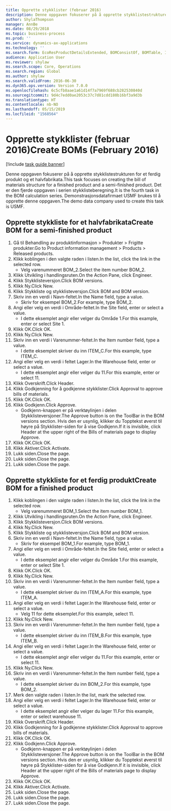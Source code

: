 ```yaml
---
title: Opprette stykklister (februar 2016)
description: Denne oppgaven fokuserer på å opprette stykklistestrukturen for et ferdig produkt og et halvfabrikata.
author: ShylaThompson
manager: AnnBe
ms.date: 08/29/2018
ms.topic: business-process
ms.prod: ''
ms.service: dynamics-ax-applications
ms.technology: ''
ms.search.form: EcoResProductDetailsExtended, BOMConsistOf, BOMTable, InventLocationIdLookup
audience: Application User
ms.reviewer: shylaw
ms.search.scope: Core, Operations
ms.search.region: Global
ms.author: shylaw
ms.search.validFrom: 2016-06-30
ms.dyn365.ops.version: Version 7.0.0
ms.openlocfilehash: 6c5cfb8aae1a61d14f7a7969f688cb282530840d
ms.sourcegitcommit: 9d4c7edd0ae2053c37c7d81cdd180b16bf3a9d3b
ms.translationtype: HT
ms.contentlocale: nb-NO
ms.lasthandoff: 05/15/2019
ms.locfileid: "1568564"
---
```

# <a name="create-boms-february-2016"></a><span data-ttu-id="2d30c-103">Opprette stykklister (februar 2016)</span><span class="sxs-lookup"><span data-stu-id="2d30c-103">Create BOMs (February 2016)</span></span>

[!include [task guide banner](../../includes/task-guide-banner.md)]

<span data-ttu-id="2d30c-104">Denne oppgaven fokuserer på å opprette stykklistestrukturen for et ferdig produkt og et halvfabrikata.</span><span class="sxs-lookup"><span data-stu-id="2d30c-104">This task focuses on creating the bill of materials structure for a finished product and a semi-finished product.</span></span> <span data-ttu-id="2d30c-105">Det er den fjerde oppgaven i serien stykklisteberegning.</span><span class="sxs-lookup"><span data-stu-id="2d30c-105">It is the fourth task in the BOM calculation series.</span></span> <span data-ttu-id="2d30c-106">Demonstrasjonsdatafirmaet USMF brukes til å opprette denne oppgaven.</span><span class="sxs-lookup"><span data-stu-id="2d30c-106">The demo data company used to create this task is USMF.</span></span>


## <a name="create-bom-for-a-semi-finished-product"></a><span data-ttu-id="2d30c-107">Opprette stykkliste for et halvfabrikata</span><span class="sxs-lookup"><span data-stu-id="2d30c-107">Create BOM for a semi-finished product</span></span>
1. <span data-ttu-id="2d30c-108">Gå til Behandling av produktinformasjon > Produkter > Frigitte produkter.</span><span class="sxs-lookup"><span data-stu-id="2d30c-108">Go to Product information management > Products > Released products.</span></span>
2. <span data-ttu-id="2d30c-109">Klikk koblingen i den valgte raden i listen.</span><span class="sxs-lookup"><span data-stu-id="2d30c-109">In the list, click the link in the selected row.</span></span>
    * <span data-ttu-id="2d30c-110">Velg varenummeret BOM_2.</span><span class="sxs-lookup"><span data-stu-id="2d30c-110">Select the item number BOM_2.</span></span>  
3. <span data-ttu-id="2d30c-111">Klikk Utvikling i handlingsruten.</span><span class="sxs-lookup"><span data-stu-id="2d30c-111">On the Action Pane, click Engineer.</span></span>
4. <span data-ttu-id="2d30c-112">Klikk Stykklisteversjon.</span><span class="sxs-lookup"><span data-stu-id="2d30c-112">Click BOM versions.</span></span>
5. <span data-ttu-id="2d30c-113">Klikk Ny.</span><span class="sxs-lookup"><span data-stu-id="2d30c-113">Click New.</span></span>
6. <span data-ttu-id="2d30c-114">Klikk Stykkliste og stykklisteversjon.</span><span class="sxs-lookup"><span data-stu-id="2d30c-114">Click BOM and BOM version.</span></span>
7. <span data-ttu-id="2d30c-115">Skriv inn en verdi i Navn-feltet.</span><span class="sxs-lookup"><span data-stu-id="2d30c-115">In the Name field, type a value.</span></span>
    * <span data-ttu-id="2d30c-116">Skriv for eksempel BOM_2.</span><span class="sxs-lookup"><span data-stu-id="2d30c-116">For example, type BOM_2.</span></span>  
8. <span data-ttu-id="2d30c-117">Angi eller velg en verdi i Område-feltet.</span><span class="sxs-lookup"><span data-stu-id="2d30c-117">In the Site field, enter or select a value.</span></span>
    * <span data-ttu-id="2d30c-118">I dette eksemplet angir eller velger du Område 1.</span><span class="sxs-lookup"><span data-stu-id="2d30c-118">For this example, enter or select Site 1.</span></span>  
9. <span data-ttu-id="2d30c-119">Klikk OK.</span><span class="sxs-lookup"><span data-stu-id="2d30c-119">Click OK.</span></span>
10. <span data-ttu-id="2d30c-120">Klikk Ny.</span><span class="sxs-lookup"><span data-stu-id="2d30c-120">Click New.</span></span>
11. <span data-ttu-id="2d30c-121">Skriv inn en verdi i Varenummer-feltet.</span><span class="sxs-lookup"><span data-stu-id="2d30c-121">In the Item number field, type a value.</span></span>
    * <span data-ttu-id="2d30c-122">I dette eksemplet skriver du inn ITEM_C.</span><span class="sxs-lookup"><span data-stu-id="2d30c-122">For this example, type ITEM_C.</span></span>  
12. <span data-ttu-id="2d30c-123">Angi eller velg en verdi i feltet Lager.</span><span class="sxs-lookup"><span data-stu-id="2d30c-123">In the Warehouse field, enter or select a value.</span></span>
    * <span data-ttu-id="2d30c-124">I dette eksemplet angir eller velger du 11.</span><span class="sxs-lookup"><span data-stu-id="2d30c-124">For this example, enter or select 11.</span></span>  
13. <span data-ttu-id="2d30c-125">Klikk Overskrift.</span><span class="sxs-lookup"><span data-stu-id="2d30c-125">Click Header.</span></span>
14. <span data-ttu-id="2d30c-126">Klikk Godkjenning for å godkjenne stykklister.</span><span class="sxs-lookup"><span data-stu-id="2d30c-126">Click Approval to approve bills of materials.</span></span>
15. <span data-ttu-id="2d30c-127">Klikk OK.</span><span class="sxs-lookup"><span data-stu-id="2d30c-127">Click OK.</span></span>
16. <span data-ttu-id="2d30c-128">Klikk Godkjenn.</span><span class="sxs-lookup"><span data-stu-id="2d30c-128">Click Approve.</span></span>
    * <span data-ttu-id="2d30c-129">Godkjenn-knappen er på verktøylinjen i delen Stykklisteversjoner.</span><span class="sxs-lookup"><span data-stu-id="2d30c-129">The Approve button is on the ToolBar in the  BOM versions section.</span></span> <span data-ttu-id="2d30c-130">Hvis den er usynlig, klikker du Topptekst øverst til høyre på Stykklister-siden for å vise Godkjenn.</span><span class="sxs-lookup"><span data-stu-id="2d30c-130">If it is invisible, click Header at the upper right of the Bills of materials page to display Approve.</span></span>  
17. <span data-ttu-id="2d30c-131">Klikk OK.</span><span class="sxs-lookup"><span data-stu-id="2d30c-131">Click OK.</span></span>
18. <span data-ttu-id="2d30c-132">Klikk Aktiver.</span><span class="sxs-lookup"><span data-stu-id="2d30c-132">Click Activate.</span></span>
19. <span data-ttu-id="2d30c-133">Lukk siden.</span><span class="sxs-lookup"><span data-stu-id="2d30c-133">Close the page.</span></span>
20. <span data-ttu-id="2d30c-134">Lukk siden.</span><span class="sxs-lookup"><span data-stu-id="2d30c-134">Close the page.</span></span>
21. <span data-ttu-id="2d30c-135">Lukk siden.</span><span class="sxs-lookup"><span data-stu-id="2d30c-135">Close the page.</span></span>

## <a name="create-bom-for-a-finished-product"></a><span data-ttu-id="2d30c-136">Opprette stykkliste for et ferdig produkt</span><span class="sxs-lookup"><span data-stu-id="2d30c-136">Create BOM for a finished product</span></span>
1. <span data-ttu-id="2d30c-137">Klikk koblingen i den valgte raden i listen.</span><span class="sxs-lookup"><span data-stu-id="2d30c-137">In the list, click the link in the selected row.</span></span>
    * <span data-ttu-id="2d30c-138">Velg varenummeret BOM_1.</span><span class="sxs-lookup"><span data-stu-id="2d30c-138">Select the item number BOM_1.</span></span>  
2. <span data-ttu-id="2d30c-139">Klikk Utvikling i handlingsruten.</span><span class="sxs-lookup"><span data-stu-id="2d30c-139">On the Action Pane, click Engineer.</span></span>
3. <span data-ttu-id="2d30c-140">Klikk Stykklisteversjon.</span><span class="sxs-lookup"><span data-stu-id="2d30c-140">Click BOM versions.</span></span>
4. <span data-ttu-id="2d30c-141">Klikk Ny.</span><span class="sxs-lookup"><span data-stu-id="2d30c-141">Click New.</span></span>
5. <span data-ttu-id="2d30c-142">Klikk Stykkliste og stykklisteversjon.</span><span class="sxs-lookup"><span data-stu-id="2d30c-142">Click BOM and BOM version.</span></span>
6. <span data-ttu-id="2d30c-143">Skriv inn en verdi i Navn-feltet.</span><span class="sxs-lookup"><span data-stu-id="2d30c-143">In the Name field, type a value.</span></span>
    * <span data-ttu-id="2d30c-144">Skriv for eksempel BOM_1.</span><span class="sxs-lookup"><span data-stu-id="2d30c-144">For example, type BOM_1.</span></span>  
7. <span data-ttu-id="2d30c-145">Angi eller velg en verdi i Område-feltet.</span><span class="sxs-lookup"><span data-stu-id="2d30c-145">In the Site field, enter or select a value.</span></span>
    * <span data-ttu-id="2d30c-146">I dette eksemplet angir eller velger du Område 1.</span><span class="sxs-lookup"><span data-stu-id="2d30c-146">For this example, enter or select Site 1.</span></span>  
8. <span data-ttu-id="2d30c-147">Klikk OK.</span><span class="sxs-lookup"><span data-stu-id="2d30c-147">Click OK.</span></span>
9. <span data-ttu-id="2d30c-148">Klikk Ny.</span><span class="sxs-lookup"><span data-stu-id="2d30c-148">Click New.</span></span>
10. <span data-ttu-id="2d30c-149">Skriv inn en verdi i Varenummer-feltet.</span><span class="sxs-lookup"><span data-stu-id="2d30c-149">In the Item number field, type a value.</span></span>
    * <span data-ttu-id="2d30c-150">I dette eksemplet skriver du inn ITEM_A.</span><span class="sxs-lookup"><span data-stu-id="2d30c-150">For this example, type ITEM_A.</span></span>  
11. <span data-ttu-id="2d30c-151">Angi eller velg en verdi i feltet Lager.</span><span class="sxs-lookup"><span data-stu-id="2d30c-151">In the Warehouse field, enter or select a value.</span></span>
    * <span data-ttu-id="2d30c-152">Velg 11 for dette eksemplet.</span><span class="sxs-lookup"><span data-stu-id="2d30c-152">For this example, select 11.</span></span>  
12. <span data-ttu-id="2d30c-153">Klikk Ny.</span><span class="sxs-lookup"><span data-stu-id="2d30c-153">Click New.</span></span>
13. <span data-ttu-id="2d30c-154">Skriv inn en verdi i Varenummer-feltet.</span><span class="sxs-lookup"><span data-stu-id="2d30c-154">In the Item number field, type a value.</span></span>
    * <span data-ttu-id="2d30c-155">I dette eksemplet skriver du inn ITEM_B.</span><span class="sxs-lookup"><span data-stu-id="2d30c-155">For this example, type ITEM_B.</span></span>  
14. <span data-ttu-id="2d30c-156">Angi eller velg en verdi i feltet Lager.</span><span class="sxs-lookup"><span data-stu-id="2d30c-156">In the Warehouse field, enter or select a value.</span></span>
    * <span data-ttu-id="2d30c-157">I dette eksemplet angir eller velger du 11.</span><span class="sxs-lookup"><span data-stu-id="2d30c-157">For this example, enter or select 11.</span></span>  
15. <span data-ttu-id="2d30c-158">Klikk Ny.</span><span class="sxs-lookup"><span data-stu-id="2d30c-158">Click New.</span></span>
16. <span data-ttu-id="2d30c-159">Skriv inn en verdi i Varenummer-feltet.</span><span class="sxs-lookup"><span data-stu-id="2d30c-159">In the Item number field, type a value.</span></span>
    * <span data-ttu-id="2d30c-160">I dette eksemplet skriver du inn BOM_2.</span><span class="sxs-lookup"><span data-stu-id="2d30c-160">For this example, type BOM_2.</span></span>  
17. <span data-ttu-id="2d30c-161">Merk den valgte raden i listen.</span><span class="sxs-lookup"><span data-stu-id="2d30c-161">In the list, mark the selected row.</span></span>
18. <span data-ttu-id="2d30c-162">Angi eller velg en verdi i feltet Lager.</span><span class="sxs-lookup"><span data-stu-id="2d30c-162">In the Warehouse field, enter or select a value.</span></span>
    * <span data-ttu-id="2d30c-163">I dette eksemplet angir eller velger du lager 11.</span><span class="sxs-lookup"><span data-stu-id="2d30c-163">For this example, enter or select warehouse 11.</span></span>  
19. <span data-ttu-id="2d30c-164">Klikk Overskrift.</span><span class="sxs-lookup"><span data-stu-id="2d30c-164">Click Header.</span></span>
20. <span data-ttu-id="2d30c-165">Klikk Godkjenning for å godkjenne stykklister.</span><span class="sxs-lookup"><span data-stu-id="2d30c-165">Click Approval to approve bills of materials.</span></span>
21. <span data-ttu-id="2d30c-166">Klikk OK.</span><span class="sxs-lookup"><span data-stu-id="2d30c-166">Click OK.</span></span>
22. <span data-ttu-id="2d30c-167">Klikk Godkjenn.</span><span class="sxs-lookup"><span data-stu-id="2d30c-167">Click Approve.</span></span>
    * <span data-ttu-id="2d30c-168">Godkjenn-knappen er på verktøylinjen i delen Stykklisteversjoner.</span><span class="sxs-lookup"><span data-stu-id="2d30c-168">The Approve button is on the ToolBar in the  BOM versions section.</span></span> <span data-ttu-id="2d30c-169">Hvis den er usynlig, klikker du Topptekst øverst til høyre på Stykklister-siden for å vise Godkjenn.</span><span class="sxs-lookup"><span data-stu-id="2d30c-169">If it is invisible, click Header at the upper right of the Bills of materials page to display Approve.</span></span>  
23. <span data-ttu-id="2d30c-170">Klikk OK.</span><span class="sxs-lookup"><span data-stu-id="2d30c-170">Click OK.</span></span>
24. <span data-ttu-id="2d30c-171">Klikk Aktiver.</span><span class="sxs-lookup"><span data-stu-id="2d30c-171">Click Activate.</span></span>
25. <span data-ttu-id="2d30c-172">Lukk siden.</span><span class="sxs-lookup"><span data-stu-id="2d30c-172">Close the page.</span></span>
26. <span data-ttu-id="2d30c-173">Lukk siden.</span><span class="sxs-lookup"><span data-stu-id="2d30c-173">Close the page.</span></span>
27. <span data-ttu-id="2d30c-174">Lukk siden.</span><span class="sxs-lookup"><span data-stu-id="2d30c-174">Close the page.</span></span>

